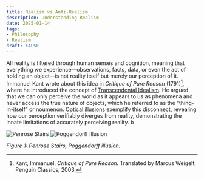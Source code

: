 ```yaml
---
title: Realism vs Anti-Realism
description: Understanding Realism
date: 2025-01-14
tags:
- Philosophy
- Realism
draft: FALSE
---
```


All reality is filtered through human senses and cognition, meaning that everything we experience—observations, facts, data, or even the act of holding an object—is not reality itself but merely our perception of it. Immanuel Kant wrote about this idea in *Critique of Pure Reason* (1791)[^1], where he introduced the concept of [Transcendental Idealism](https://plato.stanford.edu/entries/kant-transcendental-idealism/). He argued that we can only perceive the world as it appears to us as phenomena and never access the true nature of objects, which he referred to as the “thing-in-itself” or noumenon. [Optical illusions](https://en.wikipedia.org/wiki/Optical_illusion) exemplify this disconnect, revealing how our perception verifiably diverges from reality, demonstrating the innate limitations of accurately perceiving reality. b

![Penrose Stairs](https://openclipart.org/image/800px/318460)
![Poggendorff Illusion](https://upload.wikimedia.org/wikipedia/commons/e/ea/Poggendorff_illusion.svg)

*Figure 1: Penrose Stairs, Poggendorff illusion.*

[^1]: Kant, Immanuel. *Critique of Pure Reason.* Translated by Marcus Weigelt, Penguin Classics, 2003.

